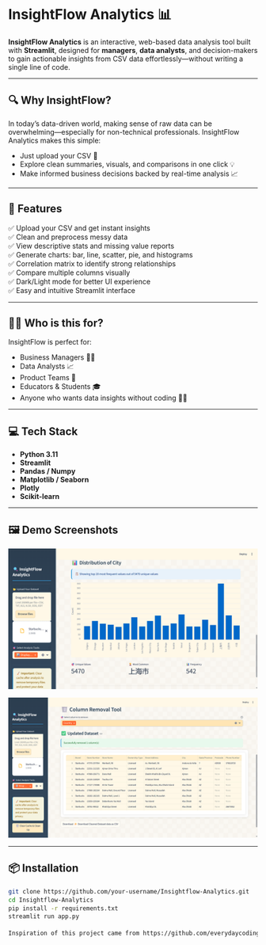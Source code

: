# InsightFlow Analytics 📊

**InsightFlow Analytics** is an interactive, web-based data analysis tool built with **Streamlit**, designed for **managers**, **data analysts**, and decision-makers to gain actionable insights from CSV data effortlessly—without writing a single line of code.

---

## 🔍 Why InsightFlow?

In today’s data-driven world, making sense of raw data can be overwhelming—especially for non-technical professionals. InsightFlow Analytics makes this simple:

- Just upload your CSV 📁
- Explore clean summaries, visuals, and comparisons in one click 💡
- Make informed business decisions backed by real-time analysis 📈

---

## 🚀 Features

✅ Upload your CSV and get instant insights  
✅ Clean and preprocess messy data  
✅ View descriptive stats and missing value reports  
✅ Generate charts: bar, line, scatter, pie, and histograms  
✅ Correlation matrix to identify strong relationships  
✅ Compare multiple columns visually  
✅ Dark/Light mode for better UI experience  
✅ Easy and intuitive Streamlit interface  

---

## 🧑‍💼 Who is this for?

InsightFlow is perfect for:
- Business Managers 🧑‍💼
- Data Analysts 📈
- Product Teams 🚀
- Educators & Students 🎓
- Anyone who wants data insights without coding 👩‍💻

---

## 💻 Tech Stack

- **Python 3.11**
- **Streamlit**
- **Pandas / Numpy**
- **Matplotlib / Seaborn**
- **Plotly**
- **Scikit-learn**

---

## 🖼 Demo Screenshots

![](https://github.com/anmol2905/InsightFlow-Analytics/blob/main/sample/Screenshot%202025-07-30%20181818.png)

![](https://github.com/anmol2905/InsightFlow-Analytics/blob/main/sample/Screenshot%202025-07-30%20181844.png)


---

## 📦 Installation

```bash
git clone https://github.com/your-username/Insightflow-Analytics.git
cd Insightflow-Analytics
pip install -r requirements.txt
streamlit run app.py

Inspiration of this project came from https://github.com/everydaycodings/Data-Analysis-Web-App
